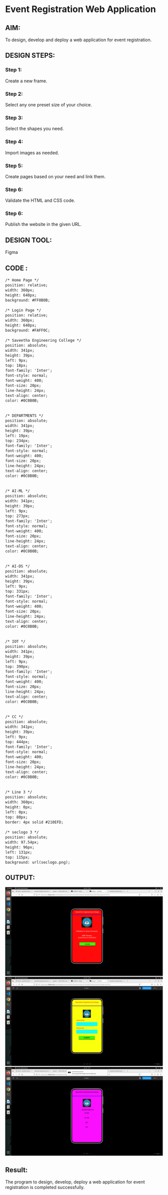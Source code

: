 # Event Registration Web Application

## AIM:
To design, develop and deploy a web application for event registration.

## DESIGN STEPS:

### Step 1:
Create a new frame.

### Step 2:
Select any one preset size of your choice.

### Step 3:
Select the shapes you need.

### Step 4:
Import images as needed.

### Step 5:
Create pages based on your need and link them.
### Step 6:

Validate the HTML and CSS code.

### Step 6:

Publish the website in the given URL.

## DESIGN TOOL:
Figma


## CODE :
```
/* Home Page */
position: relative;
width: 360px;
height: 640px;
background: #FF0B0B;

/* Login Page */
position: relative;
width: 360px;
height: 640px;
background: #FAFF0C;

/* Saveetha Engineering College */
position: absolute;
width: 341px;
height: 39px;
left: 9px;
top: 18px;
font-family: 'Inter';
font-style: normal;
font-weight: 400;
font-size: 20px;
line-height: 24px;
text-align: center;
color: #0C0B0B;


/* DEPARTMENTS */
position: absolute;
width: 341px;
height: 39px;
left: 19px;
top: 234px;
font-family: 'Inter';
font-style: normal;
font-weight: 400;
font-size: 20px;
line-height: 24px;
text-align: center;
color: #0C0B0B;


/* AI-ML */
position: absolute;
width: 341px;
height: 39px;
left: 9px;
top: 273px;
font-family: 'Inter';
font-style: normal;
font-weight: 400;
font-size: 20px;
line-height: 24px;
text-align: center;
color: #0C0B0B;


/* AI-DS */
position: absolute;
width: 341px;
height: 39px;
left: 9px;
top: 331px;
font-family: 'Inter';
font-style: normal;
font-weight: 400;
font-size: 20px;
line-height: 24px;
text-align: center;
color: #0C0B0B;


/* IOT */
position: absolute;
width: 341px;
height: 39px;
left: 9px;
top: 390px;
font-family: 'Inter';
font-style: normal;
font-weight: 400;
font-size: 20px;
line-height: 24px;
text-align: center;
color: #0C0B0B;


/* CC */
position: absolute;
width: 341px;
height: 39px;
left: 9px;
top: 444px;
font-family: 'Inter';
font-style: normal;
font-weight: 400;
font-size: 20px;
line-height: 24px;
text-align: center;
color: #0C0B0B;


/* Line 3 */
position: absolute;
width: 360px;
height: 0px;
left: 0px;
top: 80px;
border: 4px solid #210EFD;

/* seclogo 3 */
position: absolute;
width: 97.54px;
height: 96px;
left: 131px;
top: 115px;
background: url(seclogo.png);
```
## OUTPUT:
![OUT](./OUT1.png)
![OUT](./OUT2.png)
![OUT](./OUT3.png)

## Result:
The program to design, develop, deploy a web application for event registration is completed successfully.
